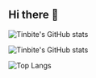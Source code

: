 ## Hi there 👋

![Tinbite's GitHub stats](https://github-readme-stats.vercel.app/api?username=Tinbite-A&show=reviews,discussions_started,discussions_answered,prs_merged,prs_merged_percentage_icons=true&theme=tokyonight)

![Tinbite's GitHub stats](https://github-readme-stats.vercel.app/api?username=Tinbite-A&show_icons=true)

![Top Langs](https://github-readme-stats.vercel.app/api/top-langs/?username=Tinbite-A&layout=compact)

